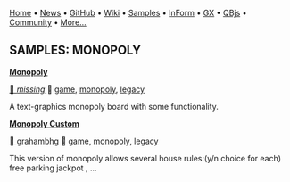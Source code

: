 [Home](https://qb64.com) • [News](../news.md) • [GitHub](https://github.com/QB64Official/qb64) • [Wiki](https://github.com/QB64Official/qb64/wiki) • [Samples](../samples.md) • [InForm](../inform.md) • [GX](../gx.md) • [QBjs](../qbjs.md) • [Community](../community.md) • [More...](../more.md)

## SAMPLES: MONOPOLY

**[Monopoly](monopoly/index.md)**

[🐝 *missing*](author-missing.md) 🔗 [game](game.md), [monopoly](monopoly.md), [legacy](legacy.md)

A text-graphics monopoly board with some functionality.

**[Monopoly Custom](monopoly-custom/index.md)**

[🐝 grahambhg](grahambhg.md) 🔗 [game](game.md), [monopoly](monopoly.md), [legacy](legacy.md)

This version of monopoly allows several house rules:(y/n choice for each) free parking jackpot , ...
